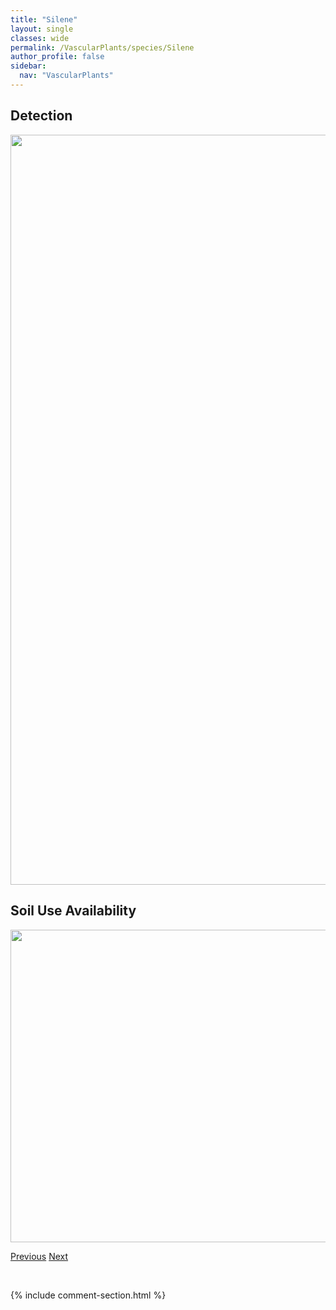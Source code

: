 ```yaml
---
title: "Silene"
layout: single
classes: wide
permalink: /VascularPlants/species/Silene
author_profile: false
sidebar:
  nav: "VascularPlants"
---
```


<h2>Detection</h2>

<a href="https://drive.google.com/uc?export=view&id=1AIlY0EpN17tvaE9286wAgHZWVZFVfK6G">
<img src="https://drive.google.com/uc?export=view&id=1AIlY0EpN17tvaE9286wAgHZWVZFVfK6G" height = "1200" width = "800">
</a>


<h2>Soil Use Availability</h2>

<a href="https://drive.google.com/uc?export=view&id=1KNiCV9vMkOUmjAHfV6PoI0BE0dvOW8T-">
<img src="https://drive.google.com/uc?export=view&id=1KNiCV9vMkOUmjAHfV6PoI0BE0dvOW8T-" height = "500" width = "1000">
</a>


<a href="/DevelopmentWebsite/VascularPlants/species/SibbaldiaTridentata" class="pagination--pager" title="Three Toothed Cinquefoil">Previous</a> <a href="/DevelopmentWebsite/VascularPlants/species/SileneAcaulis" class="pagination--pager" title="Silene acaulis">Next</a>

<p>&nbsp;</p>

{% include comment-section.html %}
